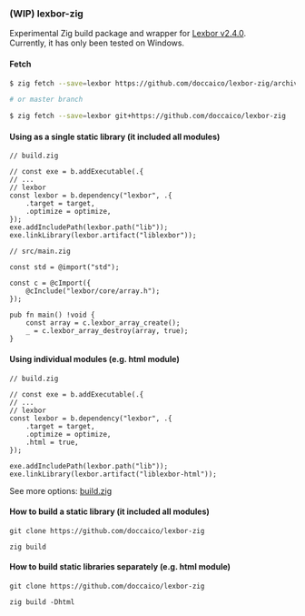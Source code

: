 ### (WIP) lexbor-zig
Experimental Zig build package and wrapper for [Lexbor v2.4.0](https://github.com/lexbor/lexbor/tree/v2.4.0).  
Currently, it has only been tested on Windows.

#### Fetch
```sh
$ zig fetch --save=lexbor https://github.com/doccaico/lexbor-zig/archive/<git-commit-hash>.tar.gz

# or master branch

$ zig fetch --save=lexbor git+https://github.com/doccaico/lexbor-zig
```

#### Using as a single static library (it included all modules)
```zig
// build.zig

// const exe = b.addExecutable(.{
// ...
// lexbor
const lexbor = b.dependency("lexbor", .{
    .target = target,
    .optimize = optimize,
});
exe.addIncludePath(lexbor.path("lib"));
exe.linkLibrary(lexbor.artifact("liblexbor"));

// src/main.zig

const std = @import("std");

const c = @cImport({
    @cInclude("lexbor/core/array.h");
});

pub fn main() !void {
    const array = c.lexbor_array_create();
    _ = c.lexbor_array_destroy(array, true);
}
```

#### Using individual modules (e.g. html module)
```zig
// build.zig

// const exe = b.addExecutable(.{
// ...
// lexbor
const lexbor = b.dependency("lexbor", .{
    .target = target,
    .optimize = optimize,
    .html = true,
});

exe.addIncludePath(lexbor.path("lib"));
exe.linkLibrary(lexbor.artifact("liblexbor-html"));
```

See more options: [build.zig](https://github.com/doccaico/lexbor-zig/blob/main/build.zig)

#### How to build a static library (it included all modules)
```
git clone https://github.com/doccaico/lexbor-zig

zig build
```

#### How to build static libraries separately (e.g. html module)
```
git clone https://github.com/doccaico/lexbor-zig

zig build -Dhtml
```
